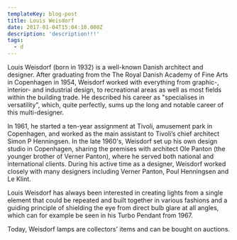 ```yaml
---
templateKey: blog-post
title: Louis Weisdorf
date: 2017-01-04T15:04:10.000Z
description: 'description!!!'
tags: 
  - d
---
```


Louis Weisdorf (born in 1932) is a well-known Danish architect and designer. After graduating from the The Royal Danish Academy of Fine Arts in Copenhagen in 1954, Weisdorf worked with everything from graphic-, interior- and industrial design, to recreational areas as well as most fields within the building trade. He described his career as "specialises in versatility", which, quite perfectly, sums up the long and notable career of this multi-designer.

In 1961, he started a ten-year assignment at Tivoli, amusement park in Copenhagen, and worked as the main assistant to Tivoli’s chief architect Simon P Henningsen. In the late 1960's, Weisdorf set up his own design studio in Copenhagen, sharing the premises with architect Ole Panton (the younger brother of Verner Panton), where he served both national and international clients. During his active time as a designer, Weisdorf worked closely with many designers including Verner Panton, Poul Henningsen and Le Klint.

Louis Weisdorf has always been interested in creating lights from a single element that could be repeated and built together in various fashions and a guiding principle of shielding the eye from direct bulb glare at all angles, which can for example be seen in his Turbo Pendant from 1967.

Today, Weisdorf lamps are collectors' items and can be bought on auctions.
